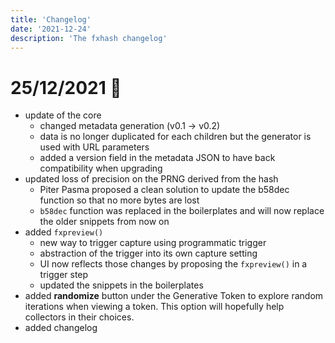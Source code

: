```yaml
---
title: 'Changelog'
date: '2021-12-24'
description: 'The fxhash changelog'
---
```




# 25/12/2021 🎅

* update of the core
  - changed metadata generation (v0.1 -> v0.2)
  - data is no longer duplicated for each children but the generator is used with URL parameters
  - added a version field in the metadata JSON to have back compatibility when upgrading
* updated loss of precision on the PRNG derived from the hash
  - Piter Pasma proposed a clean solution to update the b58dec function so that no more bytes are lost
  - `b58dec` function was replaced in the boilerplates and will now replace the older snippets from now on
* added `fxpreview()`
  - new way to trigger capture using programmatic trigger
  - abstraction of the trigger into its own capture setting
  - UI now reflects those changes by proposing the `fxpreview()` in a trigger step
  - updated the snippets in the boilerplates
* added **randomize** button under the Generative Token to explore random iterations when viewing a token. This option will hopefully help collectors in their choices.
* added changelog
